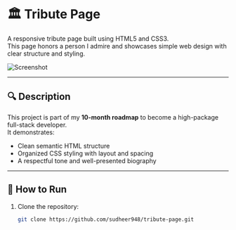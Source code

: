 # 🏛️ Tribute Page

A responsive tribute page built using HTML5 and CSS3.  
This page honors a person I admire and showcases simple web design with clear structure and styling.

![Screenshot](./tribute-screenshot.png)

---

## 🔍 Description

This project is part of my **10-month roadmap** to become a high-package full-stack developer.  
It demonstrates:
- Clean semantic HTML structure
- Organized CSS styling with layout and spacing
- A respectful tone and well-presented biography

---

## 🚀 How to Run

1. Clone the repository:
   ```bash
   git clone https://github.com/sudheer948/tribute-page.git
